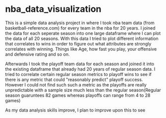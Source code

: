 # nba_data_visualization

This is a simple data analysis project in where I took nba team data (from basketball-reference.com) for every team in the nba for 20 years. I joined the data for each seperate season into one large dataframe where I can plot the data of all 20 seasons. With this data I tried to plot different information that correlates to wins in order to figure out what attributes are strongly correlates with winning. Things like Age, how fast you play, your offensive and defensive rating and so on. 

Afterwards I took the playoff team data for each season and joined it into the existing dataframe that already had 20 years of regular season data. I tried to correlate certain regular season metrics to playoff wins to see if there is any metric that could "reasonably predict" playoff success. However I could not find such such a metric as the playoffs are really unpredictable with a sample size much less than the regular season(Regular season guaruntees 82 games whereas playoffs can range from 4 to 28 games) 

As my data analysis skills improve, I plan to improve upon this to see 
